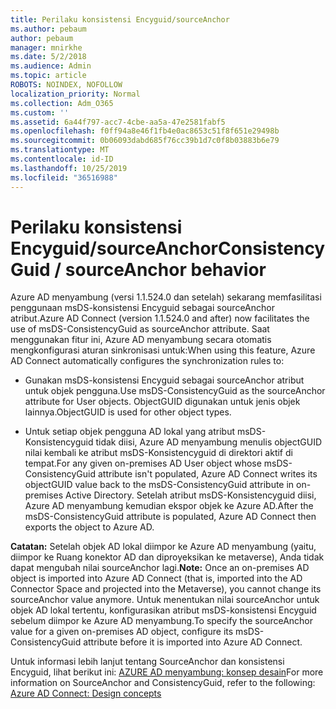 ```yaml
---
title: Perilaku konsistensi Encyguid/sourceAnchor
ms.author: pebaum
author: pebaum
manager: mnirkhe
ms.date: 5/2/2018
ms.audience: Admin
ms.topic: article
ROBOTS: NOINDEX, NOFOLLOW
localization_priority: Normal
ms.collection: Adm_O365
ms.custom: ''
ms.assetid: 6a44f797-acc7-4cbe-aa5a-47e2581fabf5
ms.openlocfilehash: f0ff94a8e46f1fb4e0ac8653c51f8f651e29498b
ms.sourcegitcommit: 0b06093dabd685f76cc39b1d7c0f8b03883b6e79
ms.translationtype: MT
ms.contentlocale: id-ID
ms.lasthandoff: 10/25/2019
ms.locfileid: "36516988"
---
```

# <a name="consistencyguid--sourceanchor-behavior"></a><span data-ttu-id="84fb5-102">Perilaku konsistensi Encyguid/sourceAnchor</span><span class="sxs-lookup"><span data-stu-id="84fb5-102">ConsistencyGuid / sourceAnchor behavior</span></span>

<span data-ttu-id="84fb5-103">Azure AD menyambung (versi 1.1.524.0 dan setelah) sekarang memfasilitasi penggunaan msDS-konsistensi Encyguid sebagai sourceAnchor atribut.</span><span class="sxs-lookup"><span data-stu-id="84fb5-103">Azure AD Connect (version 1.1.524.0 and after) now facilitates the use of msDS-ConsistencyGuid as sourceAnchor attribute.</span></span> <span data-ttu-id="84fb5-104">Saat menggunakan fitur ini, Azure AD menyambung secara otomatis mengkonfigurasi aturan sinkronisasi untuk:</span><span class="sxs-lookup"><span data-stu-id="84fb5-104">When using this feature, Azure AD Connect automatically configures the synchronization rules to:</span></span>
  
- <span data-ttu-id="84fb5-105">Gunakan msDS-konsistensi Encyguid sebagai sourceAnchor atribut untuk objek pengguna.</span><span class="sxs-lookup"><span data-stu-id="84fb5-105">Use msDS-ConsistencyGuid as the sourceAnchor attribute for User objects.</span></span> <span data-ttu-id="84fb5-106">ObjectGUID digunakan untuk jenis objek lainnya.</span><span class="sxs-lookup"><span data-stu-id="84fb5-106">ObjectGUID is used for other object types.</span></span>
    
- <span data-ttu-id="84fb5-107">Untuk setiap objek pengguna AD lokal yang atribut msDS-Konsistencyguid tidak diisi, Azure AD menyambung menulis objectGUID nilai kembali ke atribut msDS-Konsistencyguid di direktori aktif di tempat.</span><span class="sxs-lookup"><span data-stu-id="84fb5-107">For any given on-premises AD User object whose msDS-ConsistencyGuid attribute isn't populated, Azure AD Connect writes its objectGUID value back to the msDS-ConsistencyGuid attribute in on-premises Active Directory.</span></span> <span data-ttu-id="84fb5-108">Setelah atribut msDS-Konsistencyguid diisi, Azure AD menyambung kemudian ekspor objek ke Azure AD.</span><span class="sxs-lookup"><span data-stu-id="84fb5-108">After the msDS-ConsistencyGuid attribute is populated, Azure AD Connect then exports the object to Azure AD.</span></span>
    
 <span data-ttu-id="84fb5-109">**Catatan:** Setelah objek AD lokal diimpor ke Azure AD menyambung (yaitu, diimpor ke Ruang konektor AD dan diproyeksikan ke metaverse), Anda tidak dapat mengubah nilai sourceAnchor lagi.</span><span class="sxs-lookup"><span data-stu-id="84fb5-109">**Note:** Once an on-premises AD object is imported into Azure AD Connect (that is, imported into the AD Connector Space and projected into the Metaverse), you cannot change its sourceAnchor value anymore.</span></span> <span data-ttu-id="84fb5-110">Untuk menentukan nilai sourceAnchor untuk objek AD lokal tertentu, konfigurasikan atribut msDS-konsistensi Encyguid sebelum diimpor ke Azure AD menyambung.</span><span class="sxs-lookup"><span data-stu-id="84fb5-110">To specify the sourceAnchor value for a given on-premises AD object, configure its msDS-ConsistencyGuid attribute before it is imported into Azure AD Connect.</span></span> 
  
<span data-ttu-id="84fb5-111">Untuk informasi lebih lanjut tentang SourceAnchor dan konsistensi Encyguid, lihat berikut ini: [AZURE AD menyambung: konsep desain](https://docs.microsoft.com/azure/active-directory/connect/active-directory-aadconnect-design-concepts)</span><span class="sxs-lookup"><span data-stu-id="84fb5-111">For more information on SourceAnchor and ConsistencyGuid, refer to the following: [Azure AD Connect: Design concepts](https://docs.microsoft.com/azure/active-directory/connect/active-directory-aadconnect-design-concepts)</span></span>
  

